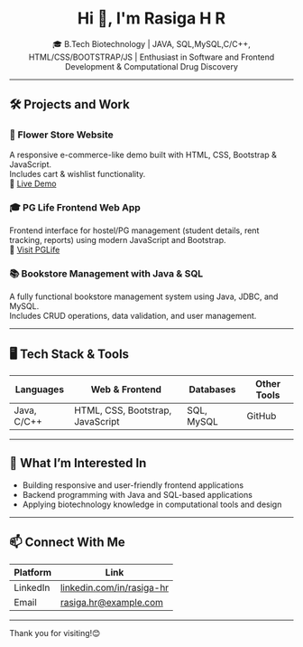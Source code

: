 
<h1 align="center">Hi 👋, I'm Rasiga H R</h1>
<p align="center">🎓 B.Tech Biotechnology | JAVA, SQL,MySQL,C/C++, HTML/CSS/BOOTSTRAP/JS | Enthusiast in Software and Frontend Development & Computational Drug Discovery</p>

---

## 🛠️ Projects and Work

### 🌸 Flower Store Website
A responsive e-commerce-like demo built with HTML, CSS, Bootstrap & JavaScript.  
Includes cart & wishlist functionality.  
🔗 [Live Demo](https://rasiga1912.github.io/flowerstore)

### 🎓 PG Life Frontend Web App
Frontend interface for hostel/PG management (student details, rent tracking, reports) using modern JavaScript and Bootstrap.  
🔗  [Visit PGLife](https://rasiga1912.github.io/PGLife/)

### 📚 Bookstore Management with Java & SQL
A fully functional bookstore management system using Java, JDBC, and MySQL.  
Includes CRUD operations, data validation, and user management.  

---

## 🖥️ Tech Stack & Tools

| Languages      | Web & Frontend                   | Databases        | Other Tools         |
|----------------|----------------------------------|------------------|----------------------|
| Java, C/C++    | HTML, CSS, Bootstrap, JavaScript | SQL, MySQL       | GitHub          |

---

## 🎯 What I’m Interested In
- Building responsive and user-friendly frontend applications  
- Backend programming with Java and SQL-based applications  
- Applying biotechnology knowledge in computational tools and design

---

## 📫 Connect With Me

| Platform   | Link                                      |
|------------|-------------------------------------------|
| LinkedIn   | [linkedin.com/in/rasiga-hr](https://linkedin.com/in/rasigahr) |
| Email      | rasiga.hr@example.com                    |


---


Thank you for visiting!😊
